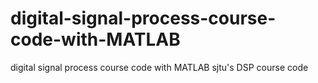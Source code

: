 # digital-signal-process-course-code-with-MATLAB
digital signal process course code with MATLAB
sjtu's DSP course code

